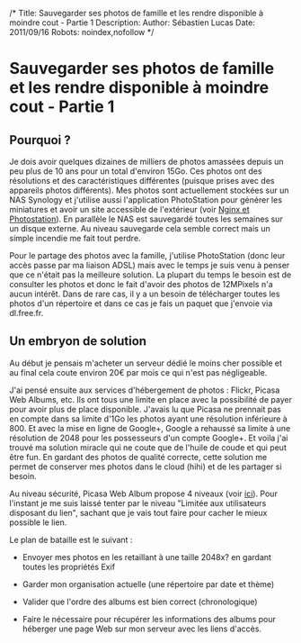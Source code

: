 /*
Title: Sauvegarder ses photos de famille et les rendre disponible à moindre cout - Partie 1
Description: 
Author: Sébastien Lucas
Date: 2011/09/16
Robots: noindex,nofollow
*/
# Sauvegarder ses photos de famille et les rendre disponible à moindre cout - Partie 1

## Pourquoi ?
Je dois avoir quelques dizaines de milliers de photos amassées depuis un peu plus de 10 ans pour un total d'environ 15Go. Ces photos ont des résolutions et des caractéristiques différentes (puisque prises avec des appareils photos différents). Mes photos sont actuellement stockées sur un NAS Synology et j'utilise aussi l'application PhotoStation pour générer les miniatures et avoir un site accessible de l'extérieur (voir [Nginx et Photostation](/blog/nginx-synology-photostation)). En parallèle le NAS est sauvegardé toutes les semaines sur un disque externe. Au niveau sauvegarde cela semble correct mais un simple incendie me fait tout perdre.

Pour le partage des photos avec la famille, j'utilise PhotoStation (donc leur accès passe par ma liaison ADSL) mais avec le temps je suis venu à penser que ce n'était pas la meilleure solution. La plupart du temps le besoin est de consulter les photos et donc le fait d'avoir des photos de 12MPixels n'a aucun intérêt. Dans de rare cas, il y a un besoin de télécharger toutes les photos d'un répertoire et dans ce cas je fais un paquet que j'envoie via dl.free.fr.
## Un embryon de solution

Au début je pensais m'acheter un serveur dédié le moins cher possible et au final cela coute environ 20€ par mois ce qui n'est pas négligeable.

J'ai pensé ensuite aux services d'hébergement de photos : Flickr, Picasa Web Albums, etc. Ils ont tous une limite en place avec la possibilité de payer pour avoir plus de place disponible. J'avais lu que Picasa ne prennait pas en compte dans sa limite d'1Go les photos ayant une résolution inférieure à 800. Et avec la mise en ligne de Google+, Google a rehaussé sa limite à une résolution de 2048 pour les possesseurs d'un compte Google+. Et voila j'ai trouvé ma solution miracle qui ne coute que de l'huile de coude et qui peut être fun. En gardant des photos de qualité correcte, cette solution me permet de conserver mes photos dans le cloud (hihi) et de les partager si besoin.

Au niveau sécurité, Picasa Web Album propose 4 niveaux (voir [ici](http://picasa.google.com/support/bin/answer.py?hl=fr&answer=39551)). Pour l'instant je me suis laissé tenter par le niveau "Limitée aux utilisateurs disposant du lien", sachant que je vais tout faire pour cacher le mieux possible le lien.

Le plan de bataille est le suivant :

*	Envoyer mes photos en les retaillant à une taille 2048x? en gardant toutes les propriétés Exif

*	Garder mon organisation actuelle (une répertoire par date et thème)

*	Valider que l'ordre des albums est bien correct (chronologique)

*	Faire le nécessaire pour récupérer les informations des albums pour héberger une page Web sur mon serveur avec les liens d'accès.


